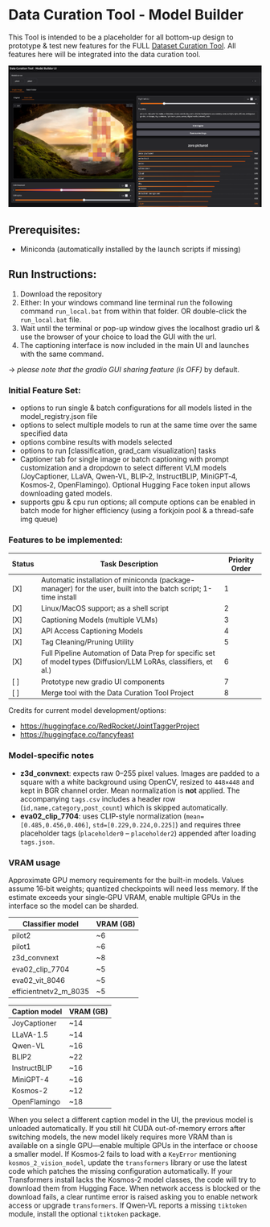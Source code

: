 # Data Curation Tool - Model Builder

This Tool is intended to be a placeholder for all bottom-up design to prototype & test new features for the FULL [Dataset Curation Tool](https://github.com/x-CK-x/Dataset-Curation-Tool).
All features here will be integrated into the data curation tool.

![](https://github.com/x-CK-x/Model-Builder-DCT/blob/936dd6d88d2a7e373c4bdd831e6466936872e0ac/GUI_imgs/version_1_gui.png)

## Prerequisites:

- Miniconda (automatically installed by the launch scripts if missing)

## Run Instructions:

1) Download the repository
2) Either: In your windows command line terminal run the following command ``run_local.bat`` from within that folder. OR double-click the ``run_local.bat`` file.
3) Wait until the terminal or pop-up window gives the localhost gradio url & use the browser of your choice to load the GUI with the url.
4) The captioning interface is now included in the main UI and launches with the same command.

-> *please note that the gradio GUI sharing feature (is OFF)* by default.

### Initial Feature Set:

- options to run single & batch configurations for all models listed in the model_registry.json file
- options to select multiple models to run at the same time over the same specified data
- options combine results with models selected
- options to run [classification, grad_cam visualization] tasks
- Captioner tab for single image or batch captioning with prompt customization
  and a dropdown to select different VLM models (JoyCaptioner, LLaVA, Qwen-VL,
  BLIP‑2, InstructBLIP, MiniGPT‑4, Kosmos‑2, OpenFlamingo). Optional Hugging
  Face token input allows downloading gated models.
- supports gpu & cpu run options; all compute options can be enabled in batch mode for higher efficiency (using a forkjoin pool & a thread-safe img queue)

### Features to be implemented:

| Status | Task Description | Priority Order |
|---|---|---|
| [X] | Automatic installation of miniconda (package-manager) for the user, built into the batch script; 1-time install | 1 |
| [X] | Linux/MacOS support; as a shell script | 2 |
| [X] | Captioning Models (multiple VLMs) | 3 |
| [X] | API Access Captioning Models | 4 |
| [X] | Tag Cleaning/Pruning Utility | 5 |
| [X] | Full Pipeline Automation of Data Prep for specific set of model types (Diffusion/LLM LoRAs, classifiers, et al.) | 6 |
| [ ] | Prototype new gradio UI components | 7 |
| [ ] | Merge tool with the Data Curation Tool Project | 8 |

Credits for current model development/options:
- https://huggingface.co/RedRocket/JointTaggerProject
- https://huggingface.co/fancyfeast

### Model-specific notes

- **z3d_convnext**: expects raw 0–255 pixel values. Images are padded to a
  square with a white background using OpenCV, resized to `448×448` and kept in
  BGR channel order. Mean normalization is **not** applied. The accompanying
  `tags.csv` includes a header row (`id,name,category,post_count`) which is
  skipped automatically.
- **eva02_clip_7704**: uses CLIP-style normalization (`mean=[0.485,0.456,0.406]`,
  `std=[0.229,0.224,0.225]`) and requires three placeholder tags (`placeholder0`
  – `placeholder2`) appended after loading `tags.json`.

### VRAM usage

Approximate GPU memory requirements for the built-in models. Values assume 16‑bit weights; quantized checkpoints will need less memory. If the estimate exceeds your single‑GPU VRAM, enable multiple GPUs in the interface so the model can be sharded.

| Classifier model | VRAM (GB) |
|---|---|
| pilot2 | ~6 |
| pilot1 | ~6 |
| z3d_convnext | ~8 |
| eva02_clip_7704 | ~5 |
| eva02_vit_8046 | ~5 |
| efficientnetv2_m_8035 | ~5 |

| Caption model | VRAM (GB) |
|---|---|
| JoyCaptioner | ~14 |
| LLaVA-1.5 | ~14 |
| Qwen-VL | ~16 |
| BLIP2 | ~22 |
| InstructBLIP | ~16 |
| MiniGPT-4 | ~16 |
| Kosmos-2 | ~12 |
| OpenFlamingo | ~18 |

When you select a different caption model in the UI, the previous model is
unloaded automatically. If you still hit CUDA out-of-memory errors after
switching models, the new model likely requires more VRAM than is available on a
single GPU—enable multiple GPUs in the interface or choose a smaller model.
If Kosmos‑2 fails to load with a `KeyError` mentioning `kosmos_2_vision_model`,
update the `transformers` library or use the latest code which patches the
missing configuration automatically.
If your Transformers install lacks the Kosmos‑2 model classes, the code will try
to download them from Hugging Face. When network access is blocked or the
download fails, a clear runtime error is raised asking you to enable network
access or upgrade `transformers`.
If Qwen‑VL reports a missing `tiktoken` module, install the optional
`tiktoken` package.
